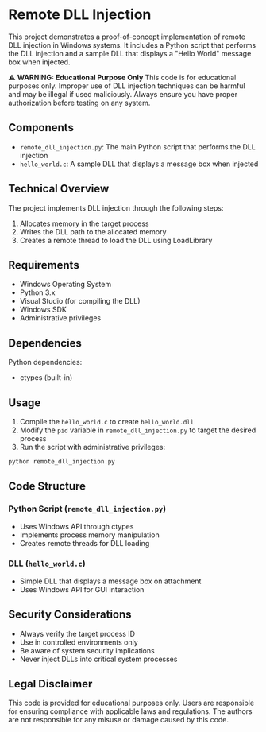 # Remote DLL Injection

This project demonstrates a proof-of-concept implementation of remote DLL injection in Windows systems. It includes a Python script that performs the DLL injection and a sample DLL that displays a "Hello World" message box when injected.

⚠️ **WARNING: Educational Purpose Only**
This code is for educational purposes only. Improper use of DLL injection techniques can be harmful and may be illegal if used maliciously. Always ensure you have proper authorization before testing on any system.

## Components

- `remote_dll_injection.py`: The main Python script that performs the DLL injection
- `hello_world.c`: A sample DLL that displays a message box when injected

## Technical Overview

The project implements DLL injection through the following steps:

1. Allocates memory in the target process
2. Writes the DLL path to the allocated memory
3. Creates a remote thread to load the DLL using LoadLibrary

## Requirements

- Windows Operating System
- Python 3.x
- Visual Studio (for compiling the DLL)
- Windows SDK
- Administrative privileges

## Dependencies

Python dependencies:
- ctypes (built-in)

## Usage

1. Compile the `hello_world.c` to create `hello_world.dll`
2. Modify the `pid` variable in `remote_dll_injection.py` to target the desired process
3. Run the script with administrative privileges:

```bash
python remote_dll_injection.py
```

## Code Structure

### Python Script (`remote_dll_injection.py`)
- Uses Windows API through ctypes
- Implements process memory manipulation
- Creates remote threads for DLL loading

### DLL (`hello_world.c`)
- Simple DLL that displays a message box on attachment
- Uses Windows API for GUI interaction

## Security Considerations

- Always verify the target process ID
- Use in controlled environments only
- Be aware of system security implications
- Never inject DLLs into critical system processes

## Legal Disclaimer

This code is provided for educational purposes only. Users are responsible for ensuring compliance with applicable laws and regulations. The authors are not responsible for any misuse or damage caused by this code.

